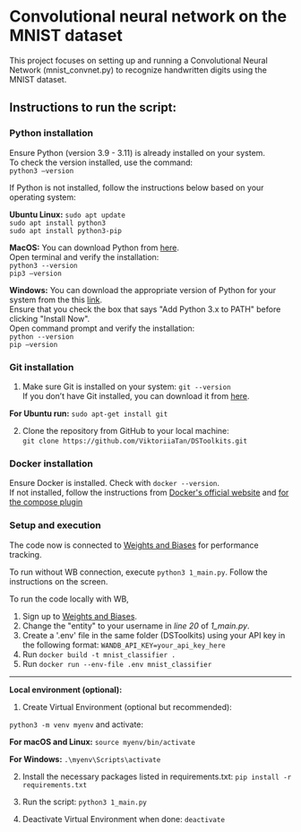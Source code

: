 # Convolutional neural network on the MNIST dataset

This project focuses on setting up and running a Convolutional Neural Network (mnist_convnet.py) to recognize handwritten digits using the MNIST dataset.

## Instructions to run the script:

### Python installation

Ensure Python (version 3.9 - 3.11) is already installed on your system.   
To check the version installed, use the command:  
`python3 –version`  

If Python is not installed, follow the instructions below based on your operating system:  

**Ubuntu Linux:**
`sudo apt update`  
`sudo apt install python3`  
`sudo apt install python3-pip`  

**MacOS:**
You can download Python from [here](https://www.python.org/downloads/macos/).   
Open terminal and verify the installation:  
`python3 --version`  
`pip3 –version`  

**Windows:**
You can download the appropriate version of Python for your system from the this [link](https://www.python.org/downloads/windows/).  
Ensure that you check the box that says "Add Python 3.x to PATH" before clicking "Install Now".  
Open command prompt and verify the installation:  
`python --version`  
`pip –version`  

### Git installation

1. Make sure Git is installed on your system: `git --version`  
If you don’t have Git installed, you can download it from [here](https://git-scm.com/downloads).  

**For Ubuntu run:** `sudo apt-get install git`  

2. Clone the repository from GitHub to your local machine:  
`git clone https://github.com/ViktoriiaTan/DSToolkits.git`  

### Docker installation 

Ensure Docker is installed. Check with `docker --version`.  
If not installed, follow the instructions from [Docker's official website](https://docs.docker.com/engine/install/)  and [for the compose plugin](https://docs.docker.com/compose/install/linux/#install-using-the-repository)

### Setup and execution

The code now is connected to [Weights and Biases](https://wandb.ai/tantsuraviktoria/mnist_digit_classification?workspace=user-tantsuraviktoria) for performance tracking.

To run without WB connection, execute `python3 1_main.py`. Follow the instructions on the screen.

To run the code locally with WB,
1. Sign up to [Weights and Biases](https://wandb.ai/site). 
2. Change the "entity" to your username in *line 20* of *_1_main.py_*.
3. Create a '.env' file in the same folder (DSToolkits) using your API key in the following format: `WANDB_API_KEY=your_api_key_here`
4. Run `docker build -t mnist_classifier . `  
5. Run `docker run --env-file .env mnist_classifier`

------------------------------------------------------------------------------------  

**Local environment (optional):**

1. Create Virtual Environment (optional but recommended):  

`python3 -m venv myenv`    and activate:  

**For macOS and Linux:** `source myenv/bin/activate`  

**For Windows:** `.\myenv\Scripts\activate`  

2. Install the necessary packages listed in requirements.txt:     `pip install -r requirements.txt`  

3. Run the script:    `python3 1_main.py`  

4. Deactivate Virtual Environment when done:   `deactivate`
